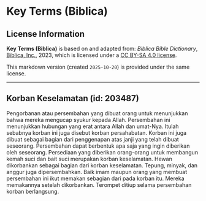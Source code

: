 # Key Terms (Biblica)

## License Information

**Key Terms (Biblica)** is based on and adapted from: _Biblica Bible Dictionary_, [Biblica, Inc.](https://www.biblica.com/), 2023, which is licensed under a [CC BY-SA 4.0 license](https://creativecommons.org/licenses/by-sa/4.0/legalcode.en).

This markdown version (created `2025-10-20`) is provided under the same license.



--------------------------------

## Korban Keselamatan (id: 203487)

Pengorbanan atau persembahan yang dibuat orang untuk menunjukkan bahwa mereka mengucap syukur kepada Allah. Persembahan ini menunjukkan hubungan yang erat antara Allah dan umat\-Nya. Itulah sebabnya korban ini juga disebut korban persahabatan. Korban ini juga dibuat sebagai bagian dari penggenapan atas janji yang telah dibuat seseorang. Persembahan dapat berbentuk apa saja yang ingin diberikan oleh seseorang. Persediaan yang diberikan orang\-orang untuk membangun kemah suci dan bait suci merupakan korban keselamatan. Hewan dikorbankan sebagai bagian dari korban keselamatan. Tepung, minyak, dan anggur juga dipersembahkan. Baik imam maupun orang yang membuat persembahan ini ikut memakan sebagian dari pada korban itu. Mereka memakannya setelah dikorbankan. Terompet ditiup selama persembahan korban berlangsung.


